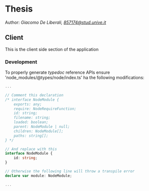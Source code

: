 # Thesis
Author: *Giacomo De Liberali, 857174@stud.unive.it*

## Client
This is the client side section of the application

### Development
To properly generate *typedoc* reference APIs ensure 'node_modules/@types/node/index.ts' ha the following modifications:
```typescript
...

// Comment this declaration
/* interface NodeModule {
    exports: any;
    require: NodeRequireFunction;
    id: string;
    filename: string;
    loaded: boolean;
    parent: NodeModule | null;
    children: NodeModule[];
    paths: string[];
} */

// And replace with this
interface NodeModule {
    id: string;
}

// Otherwise the following line will throw a transpile error
declare var module: NodeModule;

...
```